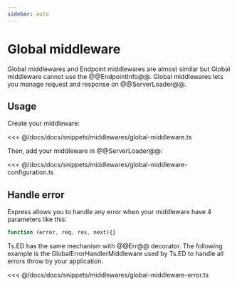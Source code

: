 ```yaml
---
sidebar: auto
---
```

# Global middleware 

Global middlewares and Endpoint middlewares are almost similar but Global middleware cannot use the @@EndpointInfo@@.
Global middlewares lets you manage request and response on @@ServerLoader@@.

## Usage

Create your middleware:

<<< @/docs/docs/snippets/middlewares/global-middleware.ts

Then, add your middleware in @@ServerLoader@@:

<<< @/docs/docs/snippets/middlewares/global-middleware-configuration.ts

## Handle error

Express allows you to handle any error when your middleware have 4 parameters like this:

```javascript
function (error, req, res, next){}
```
Ts.ED has the same mechanism with @@Err@@ decorator. The following example is the GlobalErrorHandlerMiddleware
used by Ts.ED to handle all errors throw by your application.


<<< @/docs/docs/snippets/middlewares/global-middleware-error.ts

